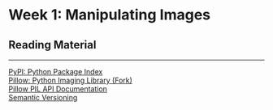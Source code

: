 # Week 1: Manipulating Images

## Reading Material

---

[PyPI: Python Package Index](https://pypi.org/)  
[Pillow: Python Imaging Library (Fork)](https://pypi.org/project/Pillow/)  
[Pillow PIL API Documentation](https://pillow.readthedocs.io/en/stable/index.html)  
[Semantic Versioning](https://semver.org/#summary)  
  